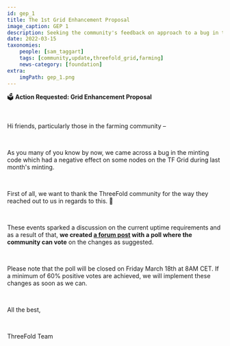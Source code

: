 ```yaml
---
id: gep_1
title: The 1st Grid Enhancement Proposal
image_caption: GEP 1
description: Seeking the community's feedback on approach to a bug in the minting code and related topics.
date: 2022-03-15
taxonomies:
    people: [sam_taggart]
    tags: [community,update,threefold_grid,farming]
    news-category: [foundation]
extra:
    imgPath: gep_1.png
---
```


🗳 **Action Requested: Grid Enhancement Proposal**

<br/>

Hi friends, particularly those in the farming community –

<br/>

As you many of you know by now, we came across a bug in the minting code which had a negative effect on some nodes on the TF Grid during last month's minting.

<br/>

First of all, we want to thank the ThreeFold community for the way they reached out to us in regards to this. 🙏

<br/>

These events sparked a discussion on the current uptime requirements and as a result of that, **we created [a forum post](https://forum.threefold.io/t/upgrade-proposal-for-minting-code-v3-2/2447) with a poll where the community can vote** on the changes as suggested.

<br/>

Please note that the poll will be closed on Friday March 18th at 8AM CET. If a minimum of 60% positive votes are achieved, we will implement these changes as soon as we can.

<br/>

All the best,

<br/>

ThreeFold Team

